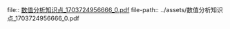 file:: [数值分析知识点_1703724956666_0.pdf](../assets/数值分析知识点_1703724956666_0.pdf)
file-path:: ../assets/数值分析知识点_1703724956666_0.pdf
